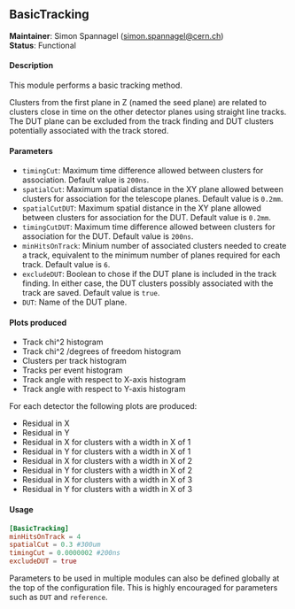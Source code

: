 ## BasicTracking
**Maintainer**: Simon Spannagel (<simon.spannagel@cern.ch>)   
**Status**: Functional   

#### Description
This module performs a basic tracking method.

Clusters from the first plane in Z (named the seed plane) are related to clusters close in time on the other detector planes using straight line tracks. The DUT plane can be excluded from the track finding and DUT clusters potentially associated with the track stored.

#### Parameters
* `timingCut`: Maximum time difference allowed between clusters for association. Default value is `200ns`.
* `spatialCut`: Maximum spatial distance in the XY plane allowed between clusters for association for the telescope planes. Default value is `0.2mm`.
* `spatialCutDUT`: Maximum spatial distance in the XY plane allowed between clusters for association for the DUT. Default value is `0.2mm`.
* `timingCutDUT`: Maximum time difference allowed between clusters for association for the DUT. Default value is `200ns`.
* `minHitsOnTrack`: Minium number of associated clusters needed to create a track, equivalent to the minimum number of planes required for each track. Default value is `6`.
* `excludeDUT`: Boolean to chose if the DUT plane is included in the track finding. In either case, the DUT clusters possibly associated with the track are saved. Default value is `true`.
* `DUT`: Name of the DUT plane.

#### Plots produced
* Track chi^2 histogram
* Track chi^2 /degrees of freedom histogram
* Clusters per track histogram
* Tracks per event histogram
* Track angle with respect to X-axis histogram
* Track angle with respect to Y-axis histogram

For each detector the following plots are produced:
* Residual in X
* Residual in Y
* Residual in X for clusters with a width in X of 1
* Residual in Y for clusters with a width in X of 1
* Residual in X for clusters with a width in X of 2
* Residual in Y for clusters with a width in X of 2
* Residual in X for clusters with a width in X of 3
* Residual in Y for clusters with a width in X of 3

#### Usage
```toml
[BasicTracking]
minHitsOnTrack = 4
spatialCut = 0.3 #300um
timingCut = 0.0000002 #200ns
excludeDUT = true
```
Parameters to be used in multiple modules can also be defined globally at the top of the configuration file. This is highly encouraged for parameters such as `DUT` and `reference`.
